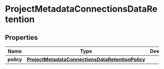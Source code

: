 

# ProjectMetadataConnectionsDataRetention


## Properties

| Name | Type | Description | Notes |
|------------ | ------------- | ------------- | -------------|
|**policy** | [**ProjectMetadataConnectionsDataRetentionPolicy**](ProjectMetadataConnectionsDataRetentionPolicy.md) |  |  |




